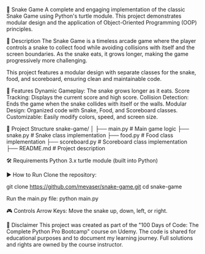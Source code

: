 🐍 Snake Game
A complete and engaging implementation of the classic Snake Game using Python's turtle module. This project demonstrates modular design and the application of Object-Oriented Programming (OOP) principles.

📜 Description
The Snake Game is a timeless arcade game where the player controls a snake to collect food while avoiding collisions with itself and the screen boundaries. As the snake eats, it grows longer, making the game progressively more challenging.

This project features a modular design with separate classes for the snake, food, and scoreboard, ensuring clean and maintainable code.

🚀 Features
Dynamic Gameplay: The snake grows longer as it eats.
Score Tracking: Displays the current score and high score.
Collision Detection: Ends the game when the snake collides with itself or the walls.
Modular Design: Organized code with Snake, Food, and Scoreboard classes.
Customizable: Easily modify colors, speed, and screen size.

📂 Project Structure
snake-game/
│
├── main.py         # Main game logic
├── snake.py        # Snake class implementation
├── food.py         # Food class implementation
├── scoreboard.py   # Scoreboard class implementation
├── README.md       # Project description

🛠️ Requirements
Python 3.x
turtle module (built into Python)

▶️ How to Run
Clone the repository:

git clone https://github.com/mevaser/snake-game.git
cd snake-game

Run the main.py file:
python main.py

🎮 Controls
Arrow Keys: Move the snake up, down, left, or right.

📜 Disclaimer
This project was created as part of the "100 Days of Code: The Complete Python Pro Bootcamp" course on Udemy. The code is shared for educational purposes and to document my learning journey. Full solutions and rights are owned by the course instructor.
